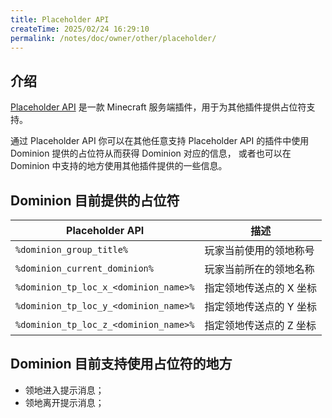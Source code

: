 ```yaml
---
title: Placeholder API
createTime: 2025/02/24 16:29:10
permalink: /notes/doc/owner/other/placeholder/
---
```


## 介绍

[Placeholder API](https://wiki.placeholderapi.com/) 是一款 Minecraft 服务端插件，用于为其他插件提供占位符支持。

通过 Placeholder API 你可以在其他任意支持 Placeholder API 的插件中使用 Dominion 提供的占位符从而获得 Dominion 对应的信息，
或者也可以在 Dominion 中支持的地方使用其他插件提供的一些信息。

## Dominion 目前提供的占位符

| Placeholder API                       | 描述            |
|---------------------------------------|---------------|
| `%dominion_group_title%`              | 玩家当前使用的领地称号   |
| `%dominion_current_dominion%`         | 玩家当前所在的领地名称   |
| `%dominion_tp_loc_x_<dominion_name>%` | 指定领地传送点的 X 坐标 |
| `%dominion_tp_loc_y_<dominion_name>%` | 指定领地传送点的 Y 坐标 |
| `%dominion_tp_loc_z_<dominion_name>%` | 指定领地传送点的 Z 坐标 |

## Dominion 目前支持使用占位符的地方

- 领地进入提示消息；
- 领地离开提示消息；